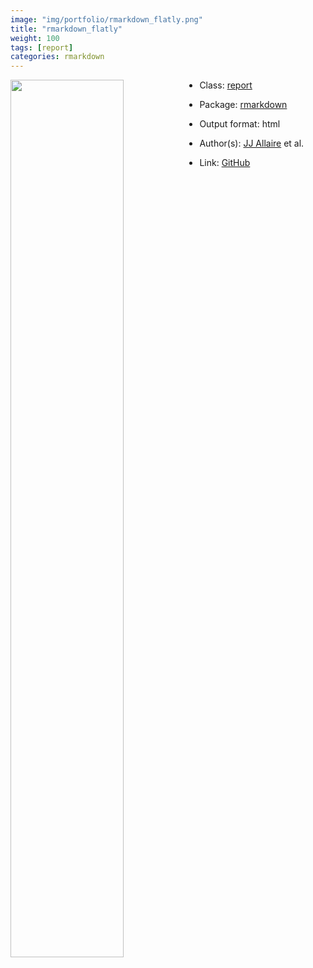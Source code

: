 ```yaml
---
image: "img/portfolio/rmarkdown_flatly.png"
title: "rmarkdown_flatly"
weight: 100
tags: [report]
categories: rmarkdown
---
```




<!--more-->

<p><a href="../../img/portfolio/rmarkdown_flatly.png"><img class = "jf-image-shadow" src="../../img/portfolio/rmarkdown_flatly.png" style="display: block; margin: auto;" width="60%"  align="left"></a></p>

- Class: [report](../../tags/report)
- Package: [rmarkdown](rmarkdown)
- Output format: html

- Author(s): [JJ Allaire](https://github.com/jjallaire) et al.
- Link: [GitHub](https://github.com/rstudio/rmarkdown)


